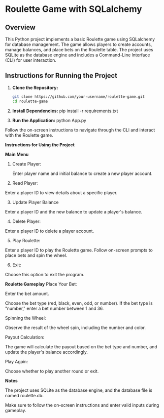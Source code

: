 # Roulette Game with SQLalchemy

## Overview

This Python project implements a basic Roulette game using SQLalchemy for database management. The game allows players to create accounts, manage balances, and place bets on the Roulette table. The project uses SQLite as the database engine and includes a Command-Line Interface (CLI) for user interaction.

## Instructions for Running the Project

1. **Clone the Repository:**
   ```bash
   git clone https://github.com/your-username/roulette-game.git
   cd roulette-game

2. **Install Dependencies:**
    pip install -r requirements.txt

3. **Run the Application:**
    python App.py

Follow the on-screen instructions to navigate through the CLI and interact with the Roulette game.

**Instructions for Using the Project**

**Main Menu**

1. Create Player:

    Enter player name and initial balance to create a new player account.


2. Read Player:

Enter a player ID to view details about a specific player.


3. Update Player Balance

Enter a player ID and the new balance to update a player's balance.

4. Delete Player:

Enter a player ID to delete a player account.

5. Play Roulette:

Enter a player ID to play the Roulette game. Follow on-screen prompts to place bets and spin the wheel.

6. Exit:

Choose this option to exit the program.

**Roulette Gameplay**
Place Your Bet:

Enter the bet amount.

Choose the bet type (red, black, even, odd, or number).
If the bet type is "number," enter a bet number between 1 and 36.

Spinning the Wheel:

Observe the result of the wheel spin, including the number and color.

Payout Calculation:

The game will calculate the payout based on the bet type and number, and update the player's balance accordingly.

Play Again:

Choose whether to play another round or exit.

**Notes**

The project uses SQLite as the database engine, and the database file is named roulette.db.

Make sure to follow the on-screen instructions and enter valid inputs during gameplay.
